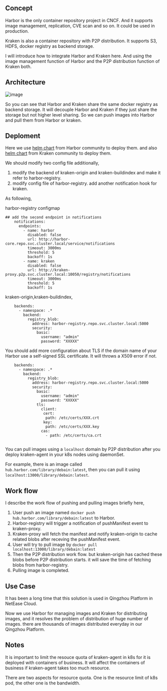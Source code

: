 ## Concept
Harbor is the only container repository project in CNCF. And it supports image management, replication, CVE scan and so on. It could be used in production.

Kraken is also a container repository with P2P distribution. It supports S3, HDFS, docker registry as backend storage.

I will introduce how to integrate Harbor and Kraken here. And using the image management function of Harbor and the P2P distribution function of Kraken both.

## Architecture
![image](https://gitlab.com/pmm123/pics/raw/master/work/p2p/%E9%95%9C%E5%83%8F%E4%BB%93%E5%BA%93P2P_3_.png)

So you can see that Harbor and Kraken share the same docker registry as backend storage. It will decouple Harbor and Kraken if they just share the storage but not higher level sharing. So we can push images into Harbor and pull them from Harbor or kraken.

## Deploment
Here we use [helm chart](https://github.com/goharbor/harbor-helm) from Harbor community to deploy them. and also [helm chart](https://github.com/uber/kraken/tree/master/helm) from Kraken community to deploy them.

We should modify two config file additionally,
1. modify the backend of kraken-origin and kraken-buildindex and make it refer to harbor-registry.
2. modify config file of harbor-registry. add another notification hook for kraken.

As following,

harbor-registry configmap
```
## add the second endpoint in notifications
    notifications:
      endpoints:
        - name: harbor
          disabled: false
          url: http://harbor-core.repo.svc.cluster.local/service/notifications
          timeout: 3000ms
          threshold: 5
          backoff: 1s
        - name: kraken
          disabled: false
          url: http://kraken-proxy.p2p.svc.cluster.local:10050/registry/notifications
          timeout: 3000ms
          threshold: 5
          backoff: 1s
```

kraken-origin,kraken-buildindex,

```
    backends:
      - namespace: .*
        backend:
          registry_blob:
            address: harbor-registry.repo.svc.cluster.local:5000
            security:
              basic:
                username: "admin"
                password: "XXXXX"
```

You should add more configuration about TLS if the domain name of your Harbor use a self-signed SSL certificate. It will throws a X509 error if not.

```
    backends:
      - namespace: .*
        backend:
          registry_blob:
            address: harbor-registry.repo.svc.cluster.local:5000
            security:
              basic:
                username: "admin"
                password: "XXXXX"
              tls:
                client:
                 cert:
                  path: /etc/certs/XXX.crt
                 key:
                  path: /etc/certs/XXX.key
                cas:
                  - path: /etc/certs/ca.crt
                  
```

You can pull images using a `localhost` domain by P2P distribution after you deploy kraken-agent in your k8s nodes using daemonSet.

For example, there is an image called  `hub.harbor.com/library/debain:latest`, then you can pull it using `localhost:13000/library/debain:latest`.

## Work flow
I describe the work flow of pushing and pulling images briefly here,
1. User push an image named `docker push hub.harbor.com/library/debain:latest` to Harbor.
2. Harbor-registry will trigger a notification of pushManifest event to kraken-proxy.
3. Kraken-proxy will fetch the manifest and notify kraken-origin to cache related blobs after receving the pushManifest event.
4. User will try to pull image by `docker pull localhost:13000/library/debain:latest`
5. Then the P2P distribution work flow. but kraken-origin has cached these blobs before P2P distribution starts. it will save the time of fetching blobs from harbor-registry.
6. Pulling image is completed.

## Use Case
It has been a long time that this solution is used in Qingzhou Platform in NetEase Cloud.

Now we use Harbor for managing images and Kraken for distributing images, and it resolves the problem of distribution of huge number of images. there are thousands of images distributed everyday in our Qingzhou Platform.

## Notes
It is important to limit the resouce quota of kraken-agent in k8s for it is deployed with containers of business. It will affect the containers of business if kraken-agent takes too much resource.

There are two aspects for resource quota. One is the resource limit of k8s pod, the other one is the bandwidth.
